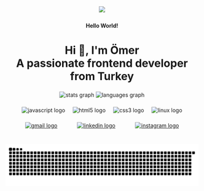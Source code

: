 <div align="center">
  <img height="290" src="https://i.pinimg.com/originals/b4/e3/71/b4e371619042d1e80918d09904e90f7d.gif"  />
</div>

###

<h4 align="center">Hello World!</h4>

###

<h1 align="center">Hi 👋, I'm Ömer<br>A passionate frontend developer from Turkey</h1>

###

<div align="center">
  <img src="https://github-readme-stats.vercel.app/api?username=omerrykb&hide_title=false&hide_rank=false&show_icons=true&include_all_commits=false&count_private=false&disable_animations=false&theme=chartreuse-dark&locale=en&hide_border=false&order=1" height="160" alt="stats graph"  />
  <img src="https://github-readme-stats.vercel.app/api/top-langs?username=omerrykb&locale=en&hide_title=false&layout=compact&card_width=320&langs_count=5&theme=chartreuse-dark&hide_border=false&order=2" height="160" alt="languages graph"  />
</div>

###

<div align="center">
  <img src="https://cdn.jsdelivr.net/gh/devicons/devicon/icons/javascript/javascript-plain.svg" height="30" alt="javascript logo"  />
  <img width="12" />
  <img src="https://cdn.jsdelivr.net/gh/devicons/devicon/icons/html5/html5-original.svg" height="30" alt="html5 logo"  />
  <img width="12" />
  <img src="https://cdn.jsdelivr.net/gh/devicons/devicon/icons/css3/css3-original.svg" height="30" alt="css3 logo"  />
  <img width="12" />
  <img src="https://cdn.jsdelivr.net/gh/devicons/devicon/icons/linux/linux-original.svg" height="30" alt="linux logo"  />
</div>

###

<div align="center" style="display:flex; align-items:center; justify-content:space-evenly;">
  <a href="mailto:omerryuksekbag@gmail.com" target="_blank">
    <img src="https://img.shields.io/static/v1?message=Email&logo=gmail&label=&color=ff2909&logoColor=white&labelColor=&style=for-the-badge" height="35" alt="gmail logo"  />
  </a>
  <a href="https://tr.linkedin.com/in/%C3%B6mer-y%C3%BCksekba%C4%9F-8841572a9" target="_blank">
    <img src="https://img.shields.io/static/v1?message=LinkedIn&logo=linkedin&label=&color=0060B5&logoColor=white&labelColor=&style=for-the-badge" height="35" alt="linkedin logo"  />
  </a>
  <a href="https://www.instagram.com/omerrykb/" target="_blank">
    <img src="https://img.shields.io/static/v1?message=Instagram&logo=instagram&label=&color=000900&logoColor=white&labelColor=&style=for-the-badge" height="35" alt="instagram logo"  />
  </a>
</div>

###

<br clear="both">

<img src="https://raw.githubusercontent.com/omerrykb/omerrykb/output/snake.svg" alt="Snake animation" />

###
